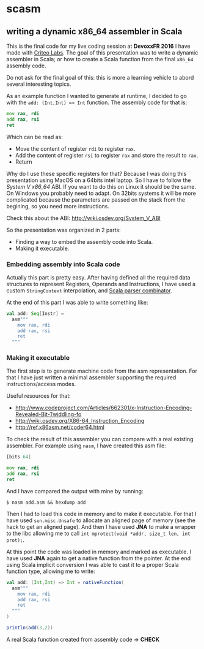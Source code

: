 # scasm
## writing a dynamic x86_64 assembler in Scala

This is the final code for my live coding session at **DevoxxFR 2016** I have made with [Criteo Labs](http://labs.criteo.com/). The goal of this presentation was to write a dynamic assembler in Scala; or how to create a Scala function from the final `x86_64` assembly code.

Do not ask for the final goal of this: this is more a learning vehicle to abord several interesting topics.

As an example function I wanted to generate at runtime, I decided to go with the `add: (Int,Int) => Int` function. The assembly code for that is:

```asm
mov rax, rdi
add rax, rsi
ret
```

Which can be read as:
- Move the content of register `rdi` to register `rax`.
- Add the content of register `rsi` to register `rax` and store the result to `rax`.
- Return

Why do I use these specific registers for that? Because I was doing this presentation using MacOS on a 64bits intel laptop. So I have to follow the _System V x86_64_ ABI. If you want to do this on Linux it should be the same. On Windows you probably need to adapt. On 32bits systems it will be more complicated because the parameters are passed on the stack from the begining, so you need more instructions.

Check this about the ABI: http://wiki.osdev.org/System_V_ABI

So the presentation was organized in 2 parts:
- Finding a way to embed the assembly code into Scala.
- Making it executable.

### Embedding assembly into Scala code

Actually this part is pretty easy. After having defined all the required data structures to represent Registers, Operands and Instructions, I have used a custom `StringContext` interpolation, and [Scala parser combinator](https://github.com/scala/scala-parser-combinators).

At the end of this part I was able to write something like:

```scala
val add: Seq[Instr] =
  asm"""
    mov rax, rdi
    add rax, rsi
    ret
  """
```

### Making it executable

The first step is to generate machine code from the asm representation. For that I have just written a minimal assembler supporting the required instructions/access modes.

Useful resources for that:
- http://www.codeproject.com/Articles/662301/x-Instruction-Encoding-Revealed-Bit-Twiddling-fo
- http://wiki.osdev.org/X86-64_Instruction_Encoding
- http://ref.x86asm.net/coder64.html

To check the result of this assembler you can compare with a real existing assembler. For example using `nasm`, I have created this asm file:

```asm
[bits 64]

mov rax, rdi
add rax, rsi
ret
```

And I have compared the output with mine by running:

```
$ nasm add.asm && hexdump add
```

Then I had to load this code in memory and to make it executable. For that I have used `sun.misc.Unsafe` to allocate an aligned page of memory (see the hack to get an aligned page). And then I have used **JNA** to make a wrapper to the libc allowing me to call `int mprotect(void *addr, size_t len, int prot);`.

At this point the code was loaded in memory and marked as executable. I have used **JNA** again to get a native function from the pointer. At the end using Scala implicit conversion I was able to cast it to a proper Scala function type, allowing me to write:

```scala
val add: (Int,Int) => Int = nativeFunction(
  asm"""
    mov rax, rdi
    add rax, rsi
    ret
  """
)

println(add(3,2))
```

A real Scala function created from assembly code => **CHECK**
